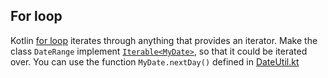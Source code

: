 ## For loop

Kotlin [for loop](for_loop)
iterates through anything that provides an iterator.
Make the class `DateRange` implement [`Iterable<MyDate>`](iterable),
so that it could be iterated over.
You can use the function `MyDate.nextDay()` defined in [DateUtil.kt](date_util_file1)